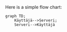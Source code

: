 Here is a simple flow chart:

```mermaid
graph TD;
    Käyttäjä-->Serveri;
    Serveri-->Käyttäjä
```
